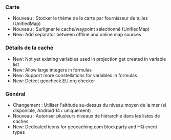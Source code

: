 ### Carte
- Nouveau : Stocker le thème de la carte par fournisseur de tuiles (UnifiedMap)
- Nouveau : Surligner le cache/waypoint sélectionné (UnifiedMap)
- New: Add separator between offline and online map sources

### Détails de la cache
- New: Not yet existing variables used in projection get created in variable list
- New: Allow large integers in formulas
- New: Support more constellations for variables in formulas
- New: Detect geocheck.EU.org checker

### Général
- Changement : Utiliser l'altitude au-dessus du niveau moyen de la mer (si disponible, Android 14+ uniquement)
- Nouveau : Autoriser plusieurs niveaux de hiérarchie dans les listes de caches
- New: Dedicated icons for geocaching.com blockparty and HQ event types


